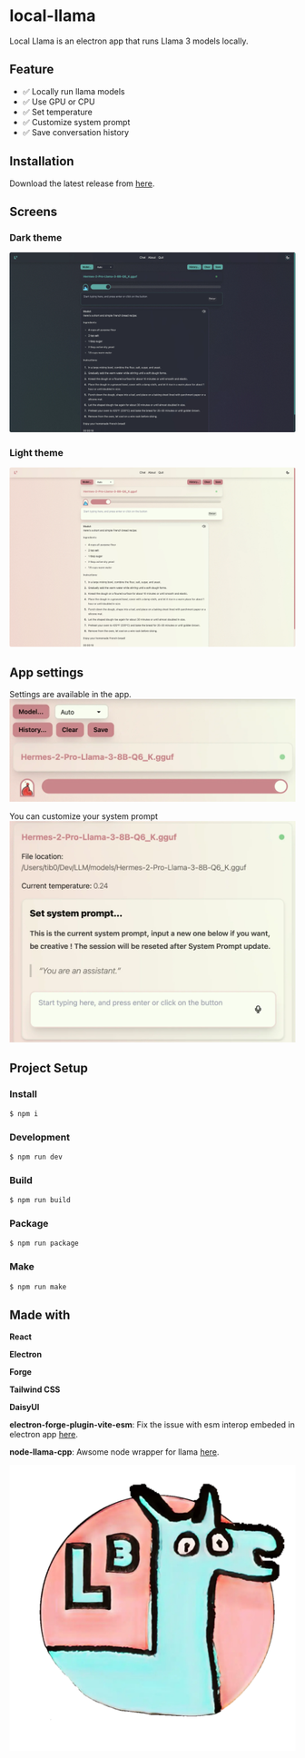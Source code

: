 # local-llama

Local Llama is an electron app that runs Llama 3 models locally.

## Feature

 - ✅ Locally run llama models
 - ✅ Use GPU or CPU
 - ✅ Set temperature
 - ✅ Customize system prompt
 - ✅ Save conversation history

## Installation

Download the latest release from [here](https://github.com/tib0/local-llama/releases).

## Screens

### Dark theme

![Dark chat h](./static/d-h-chat.webp) 

### Light theme

![Light chat h](./static/l-h-chat.webp)

## App settings

Settings are available in the app.
![Zoom on button](./static/zoom-button.webp) 

You can customize your system prompt
![Zoom on system prompt](./static/zoom-sprompt.webp) 

## Project Setup

### Install

```bash
$ npm i
```

### Development

```bash
$ npm run dev
```

### Build

```bash
$ npm run build
```

### Package

```bash
$ npm run package
```

### Make

```bash
$ npm run make
```

## Made with

 
 **React**
 
 **Electron**
 
 **Forge**
 
 **Tailwind CSS**
 
 **DaisyUI**
 
 **electron-forge-plugin-vite-esm**: Fix the issue with esm interop embeded in electron app [here](https://github.com/fozziethebeat/electron-forge-plugin-vite-esm).
 
 **node-llama-cpp**: Awsome node wrapper for llama [here](https://github.com/withcatai/node-llama-cpp).

![Logo](./src/assets/logo.webp)

